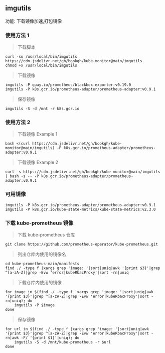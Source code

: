 ## imgutils

功能: 下载镜像加速,打包镜像

### 使用方法 1

> 下载脚本

    curl -so /usr/local/bin/imgutils https://cdn.jsdelivr.net/gh/bookgh/kube-monitor@main/imgutils
    chmod +x /usr/local/bin/imgutils

> 下载镜像

    imgutils -P quay.io/prometheus/blackbox-exporter:v0.19.0
    imgutils -P k8s.gcr.io/prometheus-adapter/prometheus-adapter:v0.9.1

> 保存镜像

    imgutils -S -d /mnt -r k8s.gcr.io
 

### 使用方法 2

> 下载镜像 Example 1

    bash <(curl https://cdn.jsdelivr.net/gh/bookgh/kube-monitor@main/imgutils) -P k8s.gcr.io/prometheus-adapter/prometheus-adapter:v0.9.1

> 下载镜像 Example 2

    curl -s https://cdn.jsdelivr.net/gh/bookgh/kube-monitor@main/imgutils | bash -s -- -P k8s.gcr.io/prometheus-adapter/prometheus-adapter:v0.9.1

### 可用镜像

    imgutils -P k8s.gcr.io/prometheus-adapter/prometheus-adapter:v0.9.1
    imgutils -P k8s.gcr.io/kube-state-metrics/kube-state-metrics:v2.3.0
    

### 下载 kube-prometheus 镜像

> 下载 kube-prometheus 仓库

    git clone https://github.com/prometheus-operator/kube-prometheus.git

> 列出仓库内使用的镜像名

    cd kube-prometheus-main/manifests
    find ./ -type f |xargs grep 'image: '|sort|uniq|awk '{print $3}'|grep ^[a-zA-Z]|grep -Evw 'error|kubeRbacProxy'|sort -rn|uniq

> 下载仓库内使用的镜像

    for image in $(find ./ -type f |xargs grep 'image: '|sort|uniq|awk '{print $3}'|grep ^[a-zA-Z]|grep -Evw 'error|kubeRbacProxy'|sort -rn|uniq); do
        imgutils -P $image
    done

> 保存镜像

    for url in $(find ./ -type f |xargs grep 'image: '|sort|uniq|awk '{print $3}'|grep ^[a-zA-Z]|grep -Evw 'error|kubeRbacProxy'|sort -rn|awk -F/ '{print $1}'|uniq); do
        imgutils -S -d /mnt/kube-prometheus -r $url
    done
